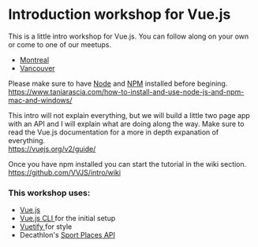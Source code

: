 # Introduction workshop for Vue.js

This is a little intro workshop for Vue.js. You can follow along on your own or come to one of our meetups.

- [Montreal](https://www.meetup.com/Sport-Tech-by-Decathlon/events/251660210/)
- [Vancouver](https://www.meetup.com/Vancity-Vue-js/events/251487811/)

Please make sure to have [Node](https://nodejs.org/) and [NPM](https://www.npmjs.com/) installed before begining.  
https://www.taniarascia.com/how-to-install-and-use-node-js-and-npm-mac-and-windows/

This intro will not explain everything, but we will build a little two page app with an API and I will explain what are doing along the way. Make sure to read the Vue.js documentation for a more in depth expanation of everything.  
https://vuejs.org/v2/guide/

Once you have npm installed you can start the tutorial in the wiki section.  
https://github.com/VVJS/intro/wiki

### This workshop uses:

- [Vue.js](https://vuejs.org/)
- [Vue.js CLI ](https://github.com/vuejs/vue-cli) for the initial setup
- [Vuetify ](https://vuetifyjs.com/) for style
- Decathlon's [Sport Places API](https://developers.decathlon.com/sportplaces/)
